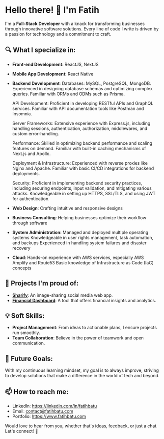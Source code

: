 # Hello there! 👋 I'm Fatih

I'm a **Full-Stack Developer** with a knack for transforming businesses through innovative software solutions. Every line of code I write is driven by a passion for technology and a commitment to craft.

## 🔍 What I specialize in:

- **Front-end Development**: ReactJS, NextJS

- **Mobile App Development**: React Native

- **Backend Development**:
  Databases: MySQL, PostgreSQL, MongoDB. Experienced in designing database schemas and optimizing complex queries. Familiar with ORMs and ODMs such as Prisma.
  
  API Development: Proficient in developing RESTful APIs and GraphQL services. Familiar with API documentation tools like Postman and Insomnia.
  
  Server Frameworks: Extensive experience with Express.js, including handling sessions, authentication, authorization, middlewares, and custom error-handling.
  
  Performance: Skilled in optimizing backend performance and scaling features on demand. Familiar with built-in caching mechanisms of Next.js and Apollo.
  
  Deployment & Infrastructure: Experienced with reverse proxies like Nginx and Apache. Familiar with basic CI/CD integrations for backend deployments.
  
  Security: Proficient in implementing backend security practices, including securing endpoints, input validation, and mitigating various attacks. Knowledgeable in setting up HTTPS, SSL/TLS, and using JWT for       authentication.

- **Web Design**: Crafting intuitive and responsive designs

- **Business Consulting**: Helping businesses optimize their workflow through software

- **System Administration**:
  Managed and deployed multiple operating systems
  Knowledgeable in user rights management, task automation, and backups
  Experienced in handling system failures and disaster recovery

- **Cloud**:
  Hands-on experience with AWS services, especially AWS Amplify and Route53
  Basic knowledge of Infrastructure as Code (IaC) concepts


## 🌱 Projects I'm proud of:

- **[Sharify](https://github.com/fatihbatu/sharem-social-media-clone)**: An image-sharing social media web app.
- **[Financial Dashboard](https://github.com/fatihbatu/financeDashboard)**: A tool that offers financial insights and analytics.

## 💡 Soft Skills:

- **Project Management**: From ideas to actionable plans, I ensure projects run smoothly.
- **Team Collaboration**: Believe in the power of teamwork and open communication.

## 🚀 Future Goals:

With my continuous learning mindset, my goal is to always improve, striving to develop solutions that make a difference in the world of tech and beyond.

## 📫 How to reach me:

- LinkedIn: https://linkedin.com/in/fatihbatu
- Email: contact@fatihbatu.com
- Portfolio: https://www.fatihbatu.com

Would love to hear from you, whether that's ideas, feedback, or just a chat. Let's connect! 🌟
